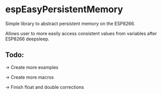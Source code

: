 # espEasyPersistentMemory

Simple library to abstract persistent memory on the ESP8266.

Allows user to more easily access consistent values from variables after ESP8266 deepsleep.

## Todo:

-> Create more examples

-> Create more macros

-> Finish float and double corrections





